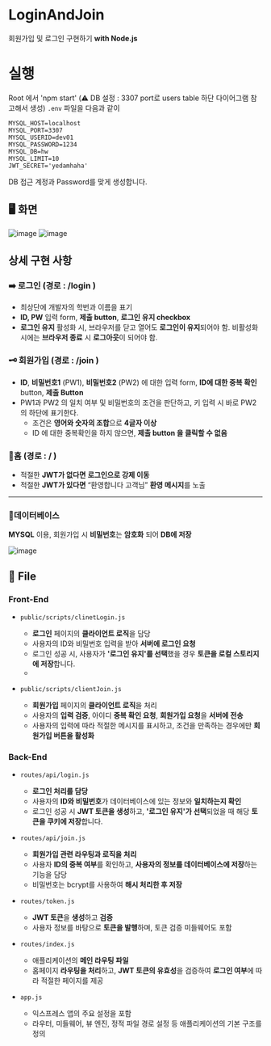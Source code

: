 # LoginAndJoin
회원가입 및 로그인 구현하기 **with Node.js**

# 실행
Root 에서 'npm start'
(⚠️ DB 설정 : 3307 port로 users table 하단 다이어그램 참고해서 생성)
`.env` 파일을 다음과 같이
```
MYSQL_HOST=localhost
MYSQL_PORT=3307
MYSQL_USERID=dev01
MYSQL_PASSWORD=1234
MYSQL_DB=hw
MYSQL_LIMIT=10
JWT_SECRET='yedamhaha'
```
DB 접근 계정과 Password를 맞게 생성합니다.

## 🖥️ 화면
![image](https://github.com/yedamhy/LoginAndJoin/assets/87516405/c989dcc3-5c86-4a94-bde8-b1fe55ba7946)
![image](https://github.com/yedamhy/LoginAndJoin/assets/87516405/003aec22-80f5-4585-be3b-e374675bc420)

## 상세 구현 사항
### ➡️ 로그인 (경로 : /login )
- 최상단에 개발자의 학번과 이름을 표기
- **ID, PW** 입력 form, **제출 button**, **로그인 유지 checkbox**
- **로그인 유지** 활성화 시, 브라우저를 닫고 열어도 **로그인이 유지**되어야 함. 비활성화 시에는 **브라우저 종료** 시 **로그아웃**이 되어야 함.
  
### 🗝️ 회원가입 (경로 : /join )
- **ID**, **비밀번호1** (PW1), **비밀번호2** (PW2) 에 대한 입력 form, **ID에 대한 중복 확인** button, **제출 Button**
- PW1과 PW2 의 일치 여부 및 비밀번호의 조건을 판단하고, 키 입력 시 바로 PW2의 하단에 표기한다.
  - 조건은 **영어와 숫자의 조합**으로 **4글자 이상**
  - ID 에 대한 중복확인을 하지 않으면, **제출 button 을 클릭할 수 없음**

### 🎯홈 (경로 : / )
- 적절한 **JWT가 없다면** **로그인으로 강제 이동**
- 적절한 **JWT가 있다면** “환영합니다 고객님” **환영 메시지**를 노출

<hr>

### 🔏데이터베이스
**MYSQL** 이용, 회원가입 시 **비밀번호**는 **암호화** 되어 **DB에 저장**

![image](https://github.com/yedamhy/LoginAndJoin/assets/87516405/761bc2d1-1a59-434e-9329-4e608671da51)

## 📂 File 
### Front-End
- `public/scripts/clinetLogin.js`
  
    - **로그인** 페이지의 **클라이언트 로직**을 담당
    - 사용자의 ID와 비밀번호 입력을 받아 **서버에 로그인 요청**
     - 로그인 성공 시, 사용자가 **'로그인 유지'를 선택**했을 경우 **토큰을 로컬 스토리지에 저장**합니다.
     - 
- `public/scripts/clientJoin.js`
    
  - **회원가입** 페이지의 **클라이언트 로직**을 처리
  - 사용자의 **입력 검증**, 아이디 **중복 확인 요청**, **회원가입 요청**을 **서버에 전송**
  - 사용자의 입력에 따라 적절한 메시지를 표시하고, 조건을 만족하는 경우에만 **회원가입 버튼을 활성화**


### Back-End
- `routes/api/login.js`

  - **로그인 처리를 담당**
  - 사용자의 **ID와 비밀번호**가 데이터베이스에 있는 정보와 **일치하는지 확인**
  - 로그인 성공 시 **JWT 토큰을 생성**하고, **'로그인 유지'가 선택**되었을 때 해당 **토큰을 쿠키에 저장**합니다.

- `routes/api/join.js`

  - **회원가입 관련 라우팅과 로직을 처리**
  - 사용자 **ID의 중복 여부**를 확인하고, **사용자의 정보를 데이터베이스에 저장**하는 기능을 담당
  - 비밀번호는 bcrypt를 사용하여 **해시 처리한 후 저장**

- `routes/token.js`

  - **JWT 토큰**을 **생성**하고 **검증**
  - 사용자 정보를 바탕으로 **토큰을 발행**하며, 토큰 검증 미들웨어도 포함
    
- `routes/index.js`

  - 애플리케이션의 **메인 라우팅 파일**
  - 홈페이지 **라우팅을 처리**하고, **JWT 토큰의 유효성**을 검증하여 **로그인 여부**에 따라 적절한 페이지를 제공

- `app.js`
  
  - 익스프레스 앱의 주요 설정을 포함
  - 라우터, 미들웨어, 뷰 엔진, 정적 파일 경로 설정 등 애플리케이션의 기본 구조를 정의

